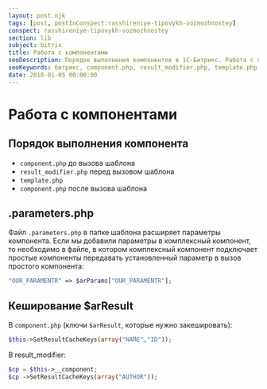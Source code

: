 ```yaml
---
layout: post.njk
tags: [post, postInConspect:rasshireniye-tipovykh-vozmozhnostey]
conspect: rasshireniye-tipovykh-vozmozhnostey
section: lib
subject: bitrix
title: Работа с компонентами
seoDescription: Порядок выполнения компонентов в 1С-Битрикс. Работа с параметрами. Кеширование компонентов.
seoKeywords: битрикс, component.php, result_modifier.php, template.php, component.php, $arResult
date: 2018-01-05 00:00:00
---
```

# Работа с компонентами

## Порядок выполнения компонента

+ `component.php` до вызова шаблона
+ `result_modifier.php` перед вызовом шаблона
+ `template.php`
+ `component.php` после вызова шаблона

## .parameters.php

Файл `.parameters.php` в папке шаблона расширяет параметры компонента. Если мы добавили параметры в комплексный компонент, то необходимо в файле, в котором комплексный компонент подключает простые компоненты передавать установленный параметр в вызов простого компонента:

```php
"OUR_PARAMENTR" => $arParams["OUR_PARAMENTR"];
```

## Кеширование $arResult

В `component.php` (ключи `$arResult`, которые нужно закешировать): 

```php
$this->SetResultCacheKeys(array("NAME","ID"));
```

В result_modifier: 

```php
$cp = $this->__component;
$cp ->SetResultCacheKeys(array("AUTHOR"));
```